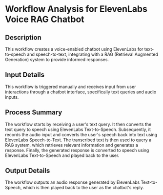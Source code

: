 # Workflow Analysis for ElevenLabs Voice RAG Chatbot

## Description
This workflow creates a voice-enabled chatbot using ElevenLabs for text-to-speech and speech-to-text, integrating with a RAG (Retrieval Augmented Generation) system to provide informed responses.

## Input Details
This workflow is triggered manually and receives input from user interactions through a chatbot interface, specifically text queries and audio inputs.

## Process Summary
The workflow starts by receiving a user's text query. It then converts the text query to speech using ElevenLabs Text-to-Speech. Subsequently, it records the audio input and converts the user's speech back into text using ElevenLabs Speech-to-Text. The transcribed text is then used to query a RAG system, which retrieves relevant information and generates a response. Finally, the generated response is converted to speech using ElevenLabs Text-to-Speech and played back to the user.

## Output Details
The workflow outputs an audio response generated by ElevenLabs Text-to-Speech, which is then played back to the user as the chatbot's reply.
